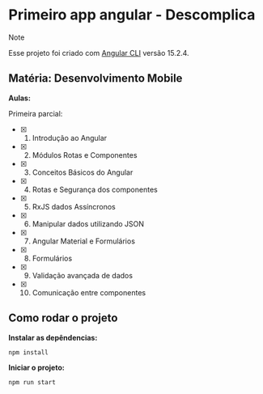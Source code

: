 # Primeiro app angular - Descomplica

>[!NOTE]
>Esse projeto foi criado com [Angular CLI](https://github.com/angular/angular-cli) versão 15.2.4.

## Matéria: Desenvolvimento Mobile

**Aulas:**

Primeira parcial:

- [x] 1. Introdução ao Angular
- [x] 2. Módulos Rotas e Componentes
- [x] 3. Conceitos Básicos do Angular
- [x] 4. Rotas e Segurança dos componentes
- [x] 5. RxJS dados Assíncronos
- [x] 6. Manipular dados utilizando JSON
- [X] 7. Angular Material e Formulários
- [X] 8. Formulários
- [X] 9. Validação avançada de dados
- [X] 10. Comunicação entre componentes

## Como rodar o projeto

**Instalar as depêndencias:**

```
npm install
```

**Iniciar o projeto:**

```
npm run start
```
